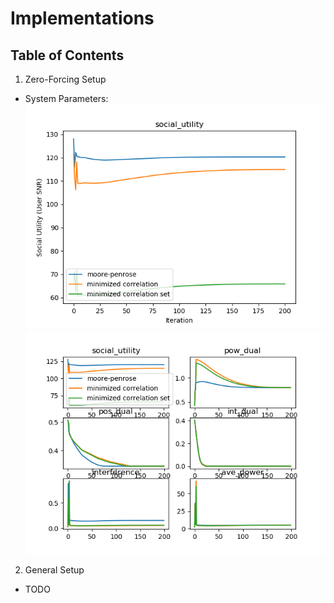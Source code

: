 # Implementations

##  Table of Contents

1.  Zero-Forcing Setup
  * System Parameters: 
  ![Results](figures/results.png)
    ![Convergence of Solution](figures/convergence.png)


2.  General Setup
  * TODO
